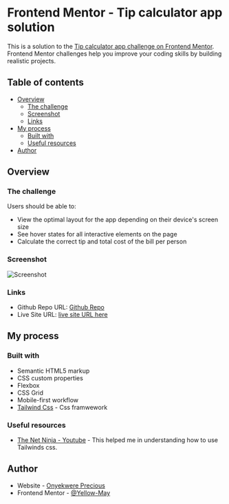# Frontend Mentor - Tip calculator app solution

This is a solution to the [Tip calculator app challenge on Frontend Mentor](https://www.frontendmentor.io/challenges/tip-calculator-app-ugJNGbJUX). Frontend Mentor challenges help you improve your coding skills by building realistic projects.

## Table of contents

- [Overview](#overview)
  - [The challenge](#the-challenge)
  - [Screenshot](#screenshot)
  - [Links](#links)
- [My process](#my-process)
  - [Built with](#built-with)
  - [Useful resources](#useful-resources)
- [Author](#author)

## Overview

### The challenge

Users should be able to:

- View the optimal layout for the app depending on their device's screen size
- See hover states for all interactive elements on the page
- Calculate the correct tip and total cost of the bill per person

### Screenshot

![Screenshot](./screenshot.jpg)

### Links

- Github Repo URL: [Github Repo](https://your-solution-url.com)
- Live Site URL: [live site URL here](https://your-live-site-url.com)

## My process

### Built with

- Semantic HTML5 markup
- CSS custom properties
- Flexbox
- CSS Grid
- Mobile-first workflow
- [Tailwind Css](https://tailwindcss.com/) - Css framwework

### Useful resources

- [The Net Ninja - Youtube](https://www.youtube.com/playlist?list=PL4cUxeGkcC9gpXORlEHjc5bgnIi5HEGhw) - This helped me in understanding how to use Tailwinds css.

## Author

- Website - [Onyekwere Precious](https://yellow-may-gray.vercel.app/)
- Frontend Mentor - [@Yellow-May](https://www.frontendmentor.io/profile/yellow-may)
